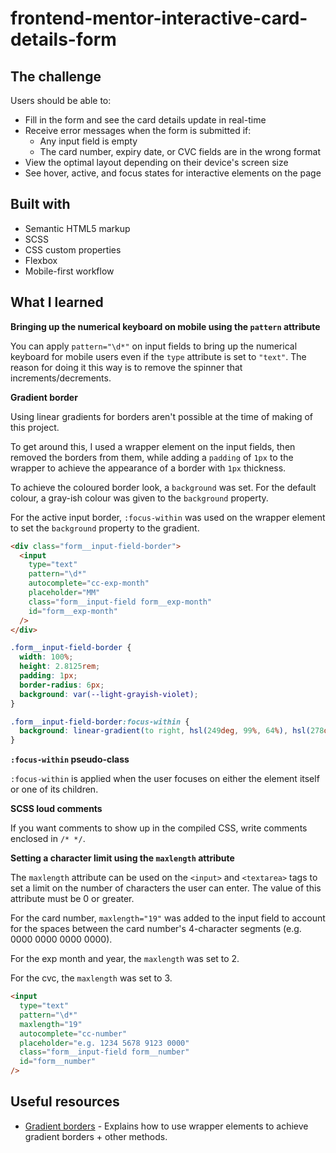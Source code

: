 # frontend-mentor-interactive-card-details-form

## The challenge

Users should be able to:

- Fill in the form and see the card details update in real-time
- Receive error messages when the form is submitted if:
  - Any input field is empty
  - The card number, expiry date, or CVC fields are in the wrong format
- View the optimal layout depending on their device's screen size
- See hover, active, and focus states for interactive elements on the page

## Built with

- Semantic HTML5 markup
- SCSS
- CSS custom properties
- Flexbox
- Mobile-first workflow

## What I learned

**Bringing up the numerical keyboard on mobile using the `pattern` attribute**

You can apply `pattern="\d*"` on input fields to bring up the numerical keyboard for mobile users even if the `type` attribute is set to `"text"`. The reason for doing it this way is to remove the spinner that increments/decrements.

**Gradient border**

Using linear gradients for borders aren't possible at the time of making of this project.

To get around this, I used a wrapper element on the input fields, then removed the borders from them, while adding a `padding` of `1px` to the wrapper to achieve the appearance of a border with `1px` thickness.

To achieve the coloured border look, a `background` was set. For the default colour, a gray-ish colour was given to the `background` property.

For the active input border, `:focus-within` was used on the wrapper element to set the `background` property to the gradient.

```html
<div class="form__input-field-border">
  <input
    type="text"
    pattern="\d*"
    autocomplete="cc-exp-month"
    placeholder="MM"
    class="form__input-field form__exp-month"
    id="form__exp-month"
  />
</div>
```
```css
.form__input-field-border {
  width: 100%;
  height: 2.8125rem;
  padding: 1px;
  border-radius: 6px;
  background: var(--light-grayish-violet);
}

.form__input-field-border:focus-within {
  background: linear-gradient(to right, hsl(249deg, 99%, 64%), hsl(278deg, 94%, 30%));
}
```

**`:focus-within` pseudo-class**

`:focus-within` is applied when the user focuses on either the element itself or one of its children.

**SCSS loud comments**

If you want comments to show up in the compiled CSS, write comments enclosed in `/* */`.

**Setting a character limit using the `maxlength` attribute**

The `maxlength` attribute can be used on the `<input>` and `<textarea>` tags to set a limit on the number of characters the user can enter. The value of this attribute must be 0 or greater.

For the card number, `maxlength="19"` was added to the input field to account for the spaces between the card number's 4-character segments (e.g. 0000 0000 0000 0000).

For the exp month and year, the `maxlength` was set to 2.

For the cvc, the `maxlength` was set to 3.

```html
<input
  type="text"
  pattern="\d*"
  maxlength="19"
  autocomplete="cc-number"
  placeholder="e.g. 1234 5678 9123 0000"
  class="form__input-field form__number"
  id="form__number"
/>
```

## Useful resources

- [Gradient borders](https://css-tricks.com/gradient-borders-in-css/) - Explains how to use wrapper elements to achieve gradient borders + other methods.

